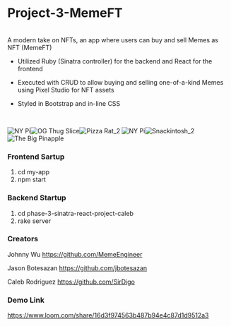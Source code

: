 # Project-3-MemeFT

<br>
 A modern take on NFTs, an app where users can buy and sell Memes as NFT (MemeFT)

* Utilized Ruby (Sinatra controller) for the backend and React for the frontend

* Executed with CRUD to allow buying and selling one-of-a-kind Memes using Pixel Studio for NFT assets

* Styled in Bootstrap and in-line CSS 
<br/>  

![NY Pi](https://user-images.githubusercontent.com/90629466/191637754-e685613c-f64c-4d78-95a7-50be18e03ae8.png)![OG Thug Slice](https://user-images.githubusercontent.com/90629466/191637763-01491849-8685-4fe4-8a9d-14ee562b19b8.png)![Pizza Rat_2](https://user-images.githubusercontent.com/90629466/191637769-17867079-58b2-4e02-b372-46f8f0b3d338.png)
![NY Pi](https://user-images.githubusercontent.com/90629466/191637780-8a1e1a62-7fa0-47f4-85c2-f6cf92b2d3a6.png)![Snackintosh_2](https://user-images.githubusercontent.com/90629466/191637804-3375e6cd-2924-48e3-9ff0-d504468e9434.png)
![The Big Pinapple](https://user-images.githubusercontent.com/90629466/191637833-d4e3effa-bc2e-471a-80f7-cd3921612757.png)


### Frontend Sartup
1. cd my-app
2. npm start

### Backend Startup
1. cd phase-3-sinatra-react-project-caleb
2. rake server

### Creators

Johnny Wu 
https://github.com/MemeEngineer

Jason Botesazan
https://github.com/jbotesazan

Caleb Rodriguez
https://github.com/SirDigo

### Demo Link
https://www.loom.com/share/16d3f974563b487b94e4c87d1d9512a3
